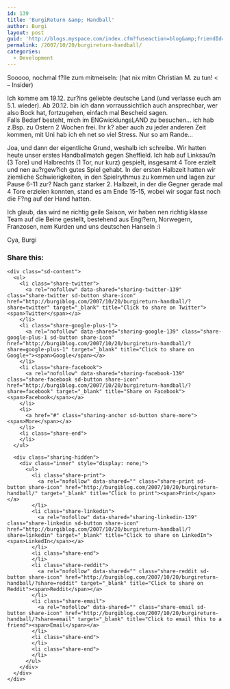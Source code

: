 ```yaml
---
id: 139
title: 'BurgiReturn &amp; Handball'
author: Burgi
layout: post
guid: 'http://blogs.myspace.com/index.cfm?fuseaction=blog&amp;friendId=11116526'
permalink: /2007/10/20/burgireturn-handball/
categories:
  - Development
---
```

<p class="wp-flattr-button">
  <a class="FlattrButton" style="display:none;" href="http://burgiblog.com/2007/10/20/burgireturn-handball/" title=" BurgiReturn & Handball" rev="flattr;uid:BurkhardR;language:en_GB;category:audio;tags:blog;button:compact;">Sooooo, nochmal f?lle zum mitmeiseln: (hat nix mitm Christian M. zu tun! < &#8211; Insider) Ich komme am 19.12. zur?ins geliebte deutsche Land (und verlasse euch am 5.1. wieder). Ab...</a>
</p>

Sooooo, nochmal f?lle zum mitmeiseln: (hat nix mitm Christian M. zu tun! < &#8211; Insider)

Ich komme am 19.12. zur?ins geliebte deutsche Land (und verlasse euch am 5.1. wieder). Ab 20.12. bin ich dann vorraussichtlich auch ansprechbar, wer also Bock hat, fortzugehen, einfach mal Bescheid sagen.  
Falls Bedarf besteht, mich im ENGwicklungsLAND zu besuchen&#8230; ich hab z.Bsp. zu Ostern 2 Wochen frei. Ihr k? aber auch zu jeder anderen Zeit kommen, mit Uni hab ich eh net so viel Stress. Nur so am Rande&#8230;

Joa, und dann der eigentliche Grund, weshalb ich schreibe. Wir hatten heute unser erstes Handballmatch gegen Sheffield. Ich hab auf Linksau?n (3 Tore) und Halbrechts (1 Tor, nur kurz) gespielt, insgesamt 4 Tore erzielt und nen au?rgew?ich gutes Spiel gehabt. In der ersten Halbzeit hatten wir ziemliche Schwierigkeiten, in den Spielrythmus zu kommen und lagen zur Pause 6-11 zur? Nach ganz starker 2. Halbzeit, in der die Gegner gerade mal 4 Tore erzielen konnten, stand es am Ende 15-15, wobei wir sogar fast noch die F?ng auf der Hand hatten.

Ich glaub, das wird ne richtig geile Saison, wir haben nen richtig klasse Team auf die Beine gestellt, bestehend aus Engl?ern, Norwegern, Franzosen, nem Kurden und uns deutschen Hanseln <img src="http://burgiblog.com/wp-includes/images/smilies/simple-smile.png" alt=":)" class="wp-smiley" style="height: 1em; max-height: 1em;" />

Cya, Burgi

<div class="sharedaddy sd-sharing-enabled">
  <div class="robots-nocontent sd-block sd-social sd-social-icon-text sd-sharing">
    <h3 class="sd-title">
      Share this:
    </h3>
    
    <div class="sd-content">
      <ul>
        <li class="share-twitter">
          <a rel="nofollow" data-shared="sharing-twitter-139" class="share-twitter sd-button share-icon" href="http://burgiblog.com/2007/10/20/burgireturn-handball/?share=twitter" target="_blank" title="Click to share on Twitter"><span>Twitter</span></a>
        </li>
        <li class="share-google-plus-1">
          <a rel="nofollow" data-shared="sharing-google-139" class="share-google-plus-1 sd-button share-icon" href="http://burgiblog.com/2007/10/20/burgireturn-handball/?share=google-plus-1" target="_blank" title="Click to share on Google+"><span>Google</span></a>
        </li>
        <li class="share-facebook">
          <a rel="nofollow" data-shared="sharing-facebook-139" class="share-facebook sd-button share-icon" href="http://burgiblog.com/2007/10/20/burgireturn-handball/?share=facebook" target="_blank" title="Share on Facebook"><span>Facebook</span></a>
        </li>
        <li>
          <a href="#" class="sharing-anchor sd-button share-more"><span>More</span></a>
        </li>
        <li class="share-end">
        </li>
      </ul>
      
      <div class="sharing-hidden">
        <div class="inner" style="display: none;">
          <ul>
            <li class="share-print">
              <a rel="nofollow" data-shared="" class="share-print sd-button share-icon" href="http://burgiblog.com/2007/10/20/burgireturn-handball/" target="_blank" title="Click to print"><span>Print</span></a>
            </li>
            <li class="share-linkedin">
              <a rel="nofollow" data-shared="sharing-linkedin-139" class="share-linkedin sd-button share-icon" href="http://burgiblog.com/2007/10/20/burgireturn-handball/?share=linkedin" target="_blank" title="Click to share on LinkedIn"><span>LinkedIn</span></a>
            </li>
            <li class="share-end">
            </li>
            <li class="share-reddit">
              <a rel="nofollow" data-shared="" class="share-reddit sd-button share-icon" href="http://burgiblog.com/2007/10/20/burgireturn-handball/?share=reddit" target="_blank" title="Click to share on Reddit"><span>Reddit</span></a>
            </li>
            <li class="share-email">
              <a rel="nofollow" data-shared="" class="share-email sd-button share-icon" href="http://burgiblog.com/2007/10/20/burgireturn-handball/?share=email" target="_blank" title="Click to email this to a friend"><span>Email</span></a>
            </li>
            <li class="share-end">
            </li>
            <li class="share-end">
            </li>
          </ul>
        </div>
      </div>
    </div>
  </div>
</div>
